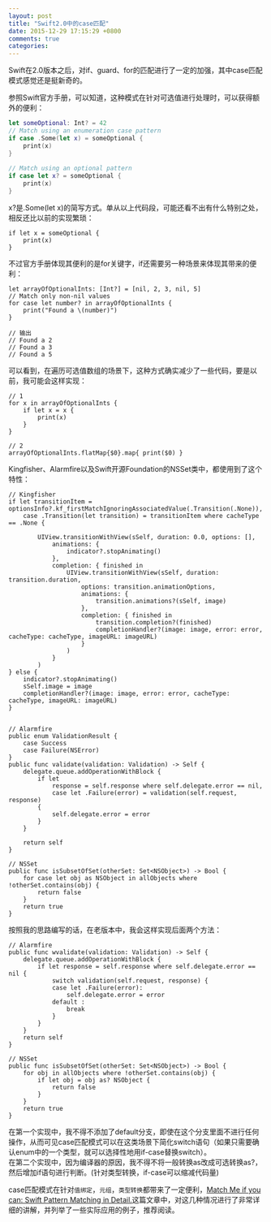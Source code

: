 ```yaml
---
layout: post
title: "Swift2.0中的case匹配"
date: 2015-12-29 17:15:29 +0800
comments: true
categories: 
---
```

Swift在2.0版本之后，对if、guard、for的匹配进行了一定的加强，其中case匹配模式感觉还是挺新奇的。

参照Swift官方手册，可以知道，这种模式在针对可选值进行处理时，可以获得额外的便利：

```swift
let someOptional: Int? = 42
// Match using an enumeration case pattern
if case .Some(let x) = someOptional {
    print(x)
}
 
// Match using an optional pattern
if case let x? = someOptional {
    print(x)
}
```
x?是.Some(let x)的简写方式。单从以上代码段，可能还看不出有什么特别之处，相反还比以前的实现繁琐：

```
if let x = someOptional {
    print(x)
}
```
不过官方手册体现其便利的是for关键字，if还需要另一种场景来体现其带来的便利：

```
let arrayOfOptionalInts: [Int?] = [nil, 2, 3, nil, 5]
// Match only non-nil values
for case let number? in arrayOfOptionalInts {
    print("Found a \(number)")
}

// 输出
// Found a 2
// Found a 3
// Found a 5
```
可以看到，在遍历可选值数组的场景下，这种方式确实减少了一些代码，要是以前，我可能会这样实现：

<!--more-->

```
// 1
for x in arrayOfOptionalInts {
    if let x = x {
        print(x)
    }
}

// 2
arrayOfOptionalInts.flatMap{$0}.map{ print($0) }
```

Kingfisher、Alarmfire以及Swift开源Foundation的NSSet类中，都使用到了这个特性：

```
// Kingfisher
if let transitionItem = optionsInfo?.kf_firstMatchIgnoringAssociatedValue(.Transition(.None)),
    case .Transition(let transition) = transitionItem where cacheType == .None {
        
        UIView.transitionWithView(sSelf, duration: 0.0, options: [],
            animations: {
                indicator?.stopAnimating()
            },
            completion: { finished in
                UIView.transitionWithView(sSelf, duration: transition.duration,
                    options: transition.animationOptions,
                    animations: {
                        transition.animations?(sSelf, image)
                    },
                    completion: { finished in
                        transition.completion?(finished)
                        completionHandler?(image: image, error: error, cacheType: cacheType, imageURL: imageURL)
                    }
                )
            }
        )
} else {
    indicator?.stopAnimating()
    sSelf.image = image
    completionHandler?(image: image, error: error, cacheType: cacheType, imageURL: imageURL)
}


// Alarmfire
public enum ValidationResult {
    case Success
    case Failure(NSError)
}
public func validate(validation: Validation) -> Self {
    delegate.queue.addOperationWithBlock {
        if let
            response = self.response where self.delegate.error == nil,
            case let .Failure(error) = validation(self.request, response)
        {
            self.delegate.error = error
        }
    }

    return self
}

// NSSet 
public func isSubsetOfSet(otherSet: Set<NSObject>) -> Bool {
    for case let obj as NSObject in allObjects where !otherSet.contains(obj) {
        return false
    }
    return true
}
```
按照我的思路编写的话，在老版本中，我会这样实现后面两个方法：

```
// Alarmfire
public func wvalidate(validation: Validation) -> Self {
    delegate.queue.addOperationWithBlock {
        if let response = self.response where self.delegate.error == nil {
            switch validation(self.request, response) {
            case let .Failure(error):
                self.delegate.error = error
            default :
                break
            }
        }
    }
    return self
}

// NSSet
public func isSubsetOfSet(otherSet: Set<NSObject>) -> Bool {
    for obj in allObjects where !otherSet.contains(obj) {
        if let obj = obj as? NSObject {
            return false
        }
    }
    return true
}
```
在第一个实现中，我不得不添加了default分支，即使在这个分支里面不进行任何操作，从而可见case匹配模式可以在这类场景下简化switch语句（如果只需要确认enum中的一个类型，就可以选择性地用if-case替换switch）。<br>
在第二个实现中，因为编译器的原因，我不得不将一般转换as改成可选转换as?，然后增加if语句进行判断。(针对类型转换，if-case可以缩减代码量)<br>


case匹配模式在针对`值绑定`，`元组`，`类型转换`都带来了一定便利，[Match Me if you can: Swift Pattern Matching in Detail.](http://appventure.me/2015/08/20/swift-pattern-matching-in-detail/#sec-9)这篇文章中，对这几种情况进行了非常详细的讲解，并列举了一些实际应用的例子，推荐阅读。